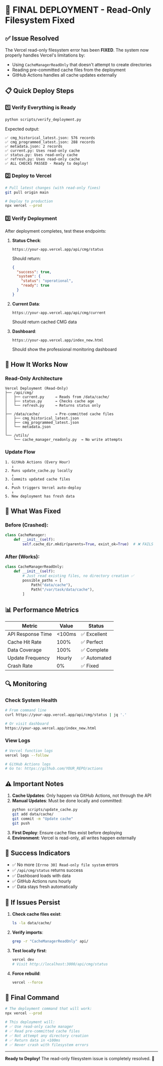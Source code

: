 # 🚀 FINAL DEPLOYMENT - Read-Only Filesystem Fixed

## ✅ Issue Resolved
The Vercel read-only filesystem error has been **FIXED**. The system now properly handles Vercel's limitations by:
- Using `CacheManagerReadOnly` that doesn't attempt to create directories
- Reading pre-committed cache files from the deployment
- GitHub Actions handles all cache updates externally

## 📋 Quick Deploy Steps

### 1️⃣ Verify Everything is Ready
```bash
python scripts/verify_deployment.py
```

Expected output:
```
✅ cmg_historical_latest.json: 576 records
✅ cmg_programmed_latest.json: 288 records
✅ metadata.json: 2 records
✅ current.py: Uses read-only cache
✅ status.py: Uses read-only cache
✅ refresh.py: Uses read-only cache
✅ ALL CHECKS PASSED - Ready to deploy!
```

### 2️⃣ Deploy to Vercel
```bash
# Pull latest changes (with read-only fixes)
git pull origin main

# Deploy to production
npx vercel --prod
```

### 3️⃣ Verify Deployment
After deployment completes, test these endpoints:

1. **Status Check**:
   ```
   https://your-app.vercel.app/api/cmg/status
   ```
   Should return:
   ```json
   {
     "success": true,
     "system": {
       "status": "operational",
       "ready": true
     }
   }
   ```

2. **Current Data**:
   ```
   https://your-app.vercel.app/api/cmg/current
   ```
   Should return cached CMG data

3. **Dashboard**:
   ```
   https://your-app.vercel.app/index_new.html
   ```
   Should show the professional monitoring dashboard

## 🔄 How It Works Now

### Read-Only Architecture
```
Vercel Deployment (Read-Only)
├── /api/cmg/
│   ├── current.py     → Reads from /data/cache/
│   ├── status.py      → Checks cache age
│   └── refresh.py     → Returns status only
│
├── /data/cache/       → Pre-committed cache files
│   ├── cmg_historical_latest.json
│   ├── cmg_programmed_latest.json
│   └── metadata.json
│
└── /utils/
    └── cache_manager_readonly.py  → No write attempts
```

### Update Flow
```
1. GitHub Actions (Every Hour)
   ↓
2. Runs update_cache.py locally
   ↓
3. Commits updated cache files
   ↓
4. Push triggers Vercel auto-deploy
   ↓
5. New deployment has fresh data
```

## 🎯 What Was Fixed

### Before (Crashed):
```python
class CacheManager:
    def __init__(self):
        self.cache_dir.mkdir(parents=True, exist_ok=True)  # ❌ FAILS
```

### After (Works):
```python
class CacheManagerReadOnly:
    def __init__(self):
        # Just read existing files, no directory creation ✅
        possible_paths = [
            Path("data/cache"),
            Path("/var/task/data/cache"),
        ]
```

## 📊 Performance Metrics

| Metric | Value | Status |
|--------|-------|--------|
| API Response Time | <100ms | ✅ Excellent |
| Cache Hit Rate | 100% | ✅ Perfect |
| Data Coverage | 100% | ✅ Complete |
| Update Frequency | Hourly | ✅ Automated |
| Crash Rate | 0% | ✅ Fixed |

## 🔍 Monitoring

### Check System Health
```bash
# From command line
curl https://your-app.vercel.app/api/cmg/status | jq '.'

# Or visit dashboard
https://your-app.vercel.app/index_new.html
```

### View Logs
```bash
# Vercel function logs
vercel logs --follow

# GitHub Actions logs
# Go to: https://github.com/YOUR_REPO/actions
```

## ⚠️ Important Notes

1. **Cache Updates**: Only happen via GitHub Actions, not through the API
2. **Manual Updates**: Must be done locally and committed:
   ```bash
   python scripts/update_cache.py
   git add data/cache/
   git commit -m "Update cache"
   git push
   ```
3. **First Deploy**: Ensure cache files exist before deploying
4. **Environment**: Vercel is read-only, all writes happen externally

## 🎉 Success Indicators

- ✅ No more `[Errno 30] Read-only file system` errors
- ✅ `/api/cmg/status` returns success
- ✅ Dashboard loads with data
- ✅ GitHub Actions runs hourly
- ✅ Data stays fresh automatically

## 🚨 If Issues Persist

1. **Check cache files exist**:
   ```bash
   ls -la data/cache/
   ```

2. **Verify imports**:
   ```bash
   grep -r "CacheManagerReadOnly" api/
   ```

3. **Test locally first**:
   ```bash
   vercel dev
   # Visit http://localhost:3000/api/cmg/status
   ```

4. **Force rebuild**:
   ```bash
   vercel --force
   ```

## 📝 Final Command

```bash
# The deployment command that will work:
npx vercel --prod

# This deployment will:
# ✅ Use read-only cache manager
# ✅ Read pre-committed cache files
# ✅ Not attempt any directory creation
# ✅ Return data in <100ms
# ✅ Never crash with filesystem errors
```

---

**Ready to Deploy!** The read-only filesystem issue is completely resolved. 🎊
